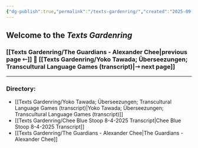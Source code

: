 ```yaml
---
{"dg-publish":true,"permalink":"/texts-gardenring/","created":"2025-09-21T11:24:24.299-04:00","updated":"2025-09-21T11:48:46.796-04:00"}
---
```


## Welcome to the *Texts Gardenring*
### [[Texts Gardenring/The Guardians - Alexander Chee\|previous page ⇽]]  📖  [[Texts Gardenring/Yoko Tawada; Überseezungen; Transcultural Language Games (transcript)\|⇾ next page]]

---

### Directory:
- [[Texts Gardenring/Yoko Tawada; Überseezungen; Transcultural Language Games (transcript)\|Yoko Tawada; Überseezungen; Transcultural Language Games (transcript)]]
- [[Texts Gardenring/Chee Blue Stoop 8-4-2025 Transcript\|Chee Blue Stoop 8-4-2025 Transcript]]
- [[Texts Gardenring/The Guardians - Alexander Chee\|The Guardians - Alexander Chee]]